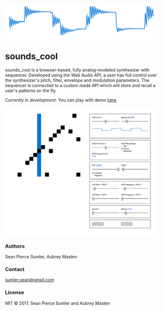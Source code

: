 <img src="wave.png">

# sounds_cool

sounds_cool is a browser-based, fully analog-modeled synthesizer with sequencer. Developed using the Web Audio API, a user has full control over the synthesizer's pitch, filter, envelope and modulation parameters. The sequencer is connected to a custom made API which will store and recall a user's patterns on the fly.

*Currently in development*. You can play with demo [here](https://seanpierce.github.io/sounds_cool/)


<img src="sounds_cool.gif">

### Authors
Sean Pierce Sumler, Aubrey Masten

### Contact
sumler.sean@gmail.com

### License
MIT &copy; 2017, Sean Pierce Sumler and Aubrey Masten
